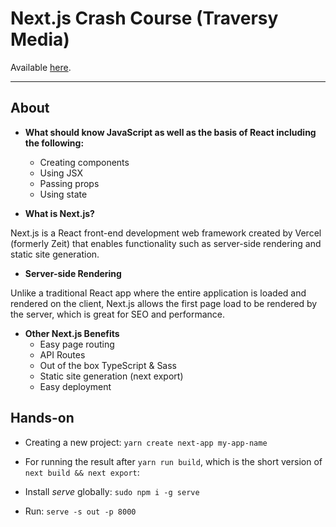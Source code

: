 # Next.js Crash Course (Traversy Media)

Available [here](https://www.youtube.com/watch?v=mTz0GXj8NN0).

---

## About

- **What should know JavaScript as well as the basis of React including the following:**

  - Creating components
  - Using JSX
  - Passing props
  - Using state

- **What is Next.js?**

Next.js is a React front-end development web framework created by Vercel (formerly Zeit) that enables functionality such as server-side rendering and static site generation.

- **Server-side Rendering**

Unlike a traditional React app where the entire application is loaded and rendered on the client, Next.js allows the first page load to be rendered by the server, which is great for SEO and performance.

- **Other Next.js Benefits**
  - Easy page routing
  - API Routes
  - Out of the box TypeScript & Sass
  - Static site generation (next export)
  - Easy deployment

## Hands-on

- Creating a new project: `yarn create next-app my-app-name`

- For running the result after `yarn run build`, which is the short version of `next build && next export`:
- Install _serve_ globally: `sudo npm i -g serve`
- Run: `serve -s out -p 8000`
